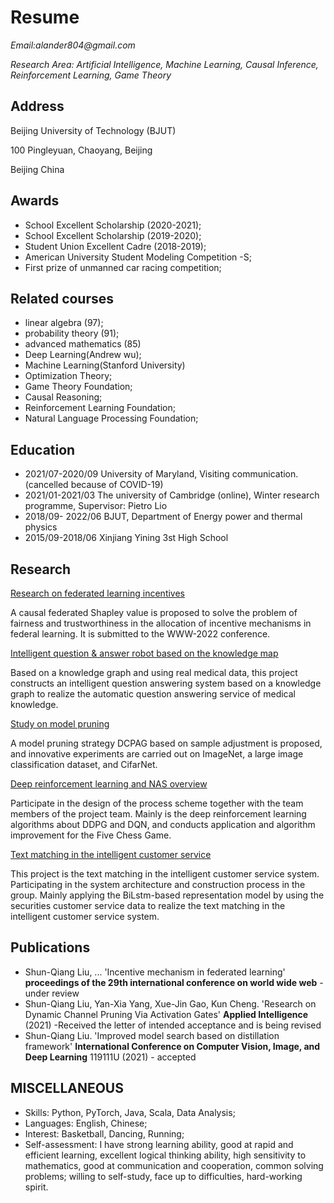 # Resume

_Email:alander804@gmail.com_

_Research Area: Artificial Intelligence, Machine Learning, Causal Inference, Reinforcement Learning, Game Theory_




## Address

Beijing University of Technology (BJUT)

100 Pingleyuan, Chaoyang, Beijing

Beijing China

## Awards
- School Excellent Scholarship (2020-2021); 
- School Excellent Scholarship (2019-2020); 
- Student Union Excellent Cadre (2018-2019);
- American University Student Modeling Competition -S;
- First prize of unmanned car racing competition;

## Related courses
- linear algebra (97); 
- probability theory (91);
- advanced mathematics (85)
- Deep Learning(Andrew wu);
- Machine Learning(Stanford University)
- Optimization Theory; 
- Game Theory Foundation; 
- Causal Reasoning; 
- Reinforcement Learning Foundation; 
- Natural Language Processing Foundation;

## Education
- 2021/07-2020/09 University of Maryland, Visiting communication. (cancelled because of COVID-19)
- 2021/01-2021/03 The university of Cambridge (online), Winter research programme, Supervisor: Pietro Lio
- 2018/09- 2022/06 BJUT, Department of Energy power and thermal physics
- 2015/09-2018/06 Xinjiang Yining 3st High School

## Research
[Research on federated learning incentives](https://github.com/Jonas-star804/causal_shapley_value.github.io.git)

A causal federated Shapley value is proposed to solve the problem of fairness and trustworthiness in the allocation of incentive mechanisms in federal learning. It is submitted to the WWW-2022 conference.

[Intelligent question & answer robot based on the knowledge map](https://github.com/Jonas-star804/answer-robot_based_on_the_knowledge_map.github.io.git)

Based on a knowledge graph and using real medical data, this project constructs an intelligent question answering system based on a knowledge graph to realize the automatic question answering service of medical knowledge.

[Study on model pruning](https://github.com/Jonas-star804/DCPAG.git)

A model pruning strategy DCPAG based on sample adjustment is proposed, and innovative experiments are carried out on ImageNet, a large image classification dataset, and CifarNet. 

[Deep reinforcement learning and NAS overview](https://github.com/Jonas-star804/wuziqi.github.io.git)

Participate in the design of the process scheme together with the team members of the project team. Mainly is the deep reinforcement learning algorithms about DDPG and DQN, and conducts application and algorithm improvement for the Five Chess Game.

[Text matching in the intelligent customer service](https://github.com/Jonas-star804/Text_matching-.github.io.git)

This project is the text matching in the intelligent customer service system. Participating in the system architecture and construction process in the group. Mainly applying the BiLstm-based representation model by using the securities customer service data to realize the text matching in the intelligent customer service system.



## Publications
- Shun-Qiang Liu, ... 'Incentive mechanism in federated learning' **proceedings of the 29th international conference on world wide web** - under review
- Shun-Qiang Liu, Yan-Xia Yang, Xue-Jin Gao, Kun Cheng. 'Research on Dynamic Channel Pruning Via Activation Gates'  **Applied Intelligence** (2021) -Received the letter of intended acceptance and is being revised
- Shun-Qiang Liu. 'Improved model search based on distillation framework' **International Conference on Computer Vision, Image, and Deep Learning** 119111U (2021) - accepted


## MISCELLANEOUS
- Skills: Python, PyTorch, Java, Scala, Data Analysis;
- Languages: English, Chinese; 
- Interest: Basketball, Dancing, Running;
- Self-assessment: I have strong learning ability, good at rapid and efficient learning, excellent logical thinking ability, high sensitivity to mathematics, good at communication and cooperation, common solving problems; willing to self-study, face up to difficulties, hard-working spirit.

